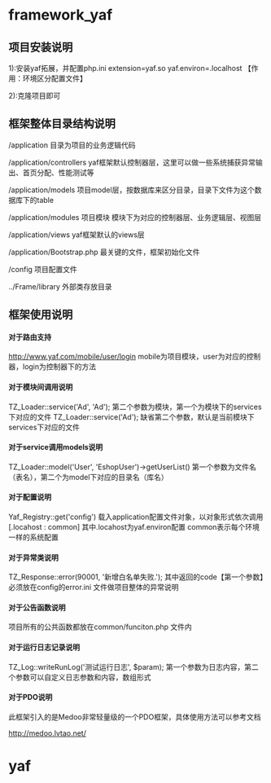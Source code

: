 # framework_yaf

## 项目安装说明

1):安装yaf拓展，并配置php.ini extension=yaf.so yaf.environ=.localhost  【作用：环境区分配置文件】

2):克隆项目即可

## 框架整体目录结构说明

/application 目录为项目的业务逻辑代码

  /application/controllers yaf框架默认控制器层，这里可以做一些系统捕获异常输出、首页分配、性能测试等

  /application/models  项目model层，按数据库来区分目录，目录下文件为这个数据库下的table

  /application/modules 项目模块 模块下为对应的控制器层、业务逻辑层、视图层

  /application/views   yaf框架默认的views层

  /application/Bootstrap.php 最关键的文件，框架初始化文件
  
  /config  项目配置文件
  
../Frame/library 外部类存放目录

## 框架使用说明

#### 对于路由支持

http://www.yaf.com/mobile/user/login 
mobile为项目模块，user为对应的控制器，login为控制器下的方法

#### 对于模块间调用说明

TZ_Loader::service('Ad', 'Ad'); 第二个参数为模块，第一个为模块下的services下对应的文件
TZ_Loader::service('Ad'); 缺省第二个参数，默认是当前模块下services下对应的文件

#### 对于service调用models说明

TZ_Loader::model('User', 'EshopUser')->getUserList()  第一个参数为文件名（表名），第二个为model下对应的目录名（库名）

#### 对于配置说明

Yaf_Registry::get('config')  载入application配置文件对象，以对象形式依次调用
[.locahost : common]  其中.locahost为yaf.environ配置 common表示每个环境一样的系统配置

#### 对于异常类说明

TZ_Response::error(90001, '新增白名单失败.');
其中返回的code【第一个参数】必须放在config的error.ini 文件做项目整体的异常说明

#### 对于公告函数说明

项目所有的公共函数都放在common/funciton.php 文件内

#### 对于运行日志记录说明

TZ_Log::writeRunLog('测试运行日志', $param);
第一个参数为日志内容，第二个参数可以自定义日志参数和内容，数组形式


#### 对于PDO说明

此框架引入的是Medoo非常轻量级的一个PDO框架，具体使用方法可以参考文档

http://medoo.lvtao.net/
# yaf
